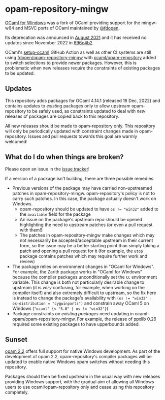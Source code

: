 # opam-repository-mingw

[OCaml for Windows](https://fdopen.github.io/opam-repository-mingw/) was a fork of OCaml providing support for the mingw-w64 and MSVC ports of OCaml maintained by [@fdopen](https://github.com/fdopen).

Its deprecation was announced in [August 2021](https://fdopen.github.io/opam-repository-mingw/2021/02/26/repo-discontinued/) and it has received no updates since November 2022 in [696c4b2](https://github.com/fdopen/opam-repository-mingw/commit/696c4b27488b4b0d3ec3929dbe65565cb91764a1).

OCaml's [setup-ocaml](https://github.com/ocaml/setup-ocaml) GitHub Action as well as other CI systems are still using [fdopen/opam-repository-mingw](https://github.com/fdopen/opam-repository-mingw) with [ocaml/opam-repository](https://github.com/ocaml/opam-repository) added to switch selections to provide newer packages. However, this is problematic when new releases require the constraints of existing packages to be updated.

## Updates

This repository adds packages for OCaml 4.14.1 (released 19 Dec, 2022) and contains updates to _existing_ packages only to allow upstream opam-repository to be safely used, as constraints updated to deal with _new_ releases of packages are copied back to this repository.

All new releases should be made to opam-repository only. This repository will only be periodically updated with constraint changes made in opam-repository. Issues and pull requests towards this goal are warmly welcomed!

## What do I do when things are broken?

Please open an issue in the [issue tracker](https://github.com/ocaml-opam/opam-repository-mingw/issues)!

If a version of a package isn't building, there are three possible remedies:

- Previous versions of the package may have carried non-upstreamed patches in opam-repository-mingw. opam-repository's policy is not to carry such patches. In this case, the package actually doesn't work on Windows.
  - opam-repository should be updated to have `os != "win32"` added to the `available` field for the package
  - An issue on the package's upstream repo should be opened highlighting the need to upstream patches (or even a pull request with them!)
  - The patches in opam-repository-mingw make changes which may not necessarily be accepted/acceptable upstream in their current form, so the issue may be a better starting point than simply taking a patch and opening a pull request for it (for example, the `utop` package contains patches which may require further work and review)
- The package relies on environment changes in "OCaml for Windows". For example, the Zarith package works in "OCaml for Windows" because the compiler packages unconditionally set the `CC` environment variable. This change is both not particularly desirable change to upstream (it is _very_ confusing, for example, when working on the compiler itself) and also extremely difficult to upstream, so the fix here is instead to change the package's availability with `(os != "win32" | os-distribution = "cygwinports")` and constrain away OCaml 5 on Windows (`"ocaml" {< "5.0" | os != "win32"}`)
- Package constraints on _existing packages_ need updating in ocaml-opam/opam-repository-mingw. For example, the release of ppxlib 0.29 required some existing packages to have upperbounds added.

## Sunset

[opam 2.2](https://github.com/ocaml/opam) offers full support for native Windows development. As part of the development of opam 2.2, opam-repository's compiler packages will be updated to enable native Windows opam switches without needing this repository.

Packages should then be fixed upstream in the usual way with new releases providing Windows support, with the gradual aim of allowing all Windows users to use ocaml/opam-repository only and cease using this repository completely.
